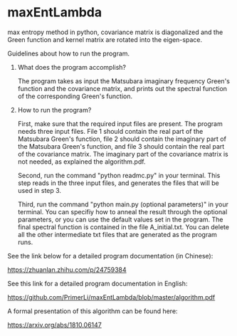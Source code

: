 # maxEntLambda
max entropy method in python, covariance matrix is diagonalized and the Green function and kernel matrix are rotated into the eigen-space. 

Guidelines about how to run the program. 
1. What does the program accomplish? 

    The program takes as input the Matsubara imaginary frequency Green's function and the covariance matrix, and prints out the spectral function of the corresponding Green's function. 
  
2. How to run the program?

    First, make sure that the required input files are present. The program needs three input files. File 1 should contain the real part of the Matsubara Green's function, file 2 should contain the imaginary part of the Matsubara Green's function, and file 3 should contain the real part of the covariance matrix. The imaginary part of the covariance matrix is not needed, as explained the algorithm.pdf. 
    
    Second, run the command "python readmc.py" in your terminal. This step reads in the three input files, and generates the files that will be used in step 3. 
    
    Third, run the command "python main.py (optional parameters)" in your terminal. You can specifiy how to anneal the result through the optional parameters, or you can use the default values set in the program. The final spectral function is contained in the file A_initial.txt. You can delete all the other intermediate txt files that are generated as the program runs. 

See the link below for a detailed program documentation (in Chinese):

https://zhuanlan.zhihu.com/p/24759384

See this link for a detailed program documentation in English:

https://github.com/PrimerLi/maxEntLambda/blob/master/algorithm.pdf

A formal presentation of this algorithm can be found here:

https://arxiv.org/abs/1810.06147
